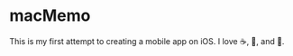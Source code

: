 # macMemo
This is my first attempt to creating a mobile app on iOS.
I love :coffee:,  :school:, and :running:.
